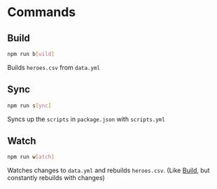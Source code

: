 # Commands
## Build
```sh
npm run b[uild]
```
Builds `heroes.csv` from `data.yml`
## Sync
```sh
npm run s[ync]
```
Syncs up the `scripts` in `package.json` with `scripts.yml`
## Watch
```sh
npm run w[atch]
```
Watches changes to `data.yml` and rebuilds `heroes.csv`. (Like [Build](#build), but constantly rebuilds with changes)
